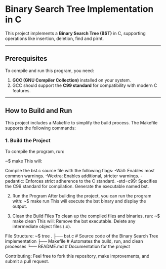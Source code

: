 # Binary Search Tree Implementation in C

This project implements a **Binary Search Tree (BST)** in C, supporting operations like insertion, deletion, find and pirnt.

---

## **Prerequisites**

To compile and run this program, you need:
1. **GCC (GNU Compiler Collection)** installed on your system.
2. GCC should support the **C99 standard** for compatibility with modern C features.

---

## **How to Build and Run**

This project includes a Makefile to simplify the build process. The Makefile supports the following commands:

### **1. Build the Project**
To compile the program, run:

~$ make
This will:

Compile the bst.c source file with the following flags:
-Wall:     Enables most common warnings.
-Wextra:   Enables additional, stricter warnings.
-pedantic: Enforces strict adherence to the C standard.
-std=c99:  Specifies the C99 standard for compilation.
Generate the executable named bst.

2. Run the Program
After building the project, you can run the program with:
~$ make run
This will execute the bst binary and display the output.

3. Clean the Build Files
To clean up the compiled files and binaries, run:
~$ make clean
This will:
Remove the bst executable.
Delete any intermediate object files (.o).

File Structure:
~$ tree
.
├── bst.c       # Source code of the Binary Search Tree implementation
├── Makefile    # Automates the build, run, and clean processes
└── README.md   # Documentation for the project

Contributing:
Feel free to fork this repository, make improvements, and submit a pull request.
